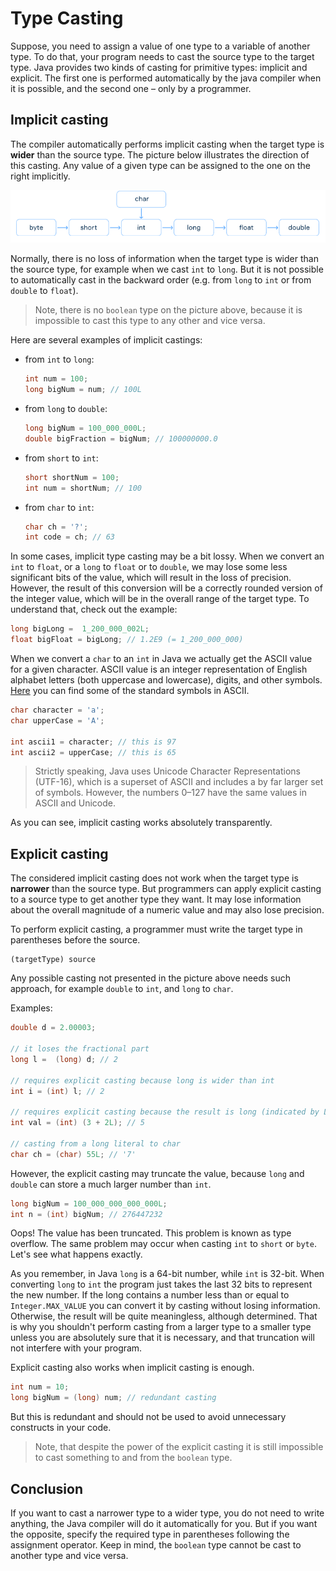 # Type Casting

Suppose, you need to assign a value of one type to a variable of another type. To do that, your program needs to cast the source type to the target type. Java provides two kinds of casting for primitive types: implicit and explicit. The first one is performed automatically by the java compiler when it is possible, and the second one – only by a programmer.

## Implicit casting

The compiler automatically performs implicit casting when the target type is **wider** than the source type. The picture below illustrates the direction of this casting. Any value of a given type can be assigned to the one on the right implicitly.

![photo](../img/casting1.PNG)

Normally, there is no loss of information when the target type is wider than the source type, for example when we cast `int` to `long`. But it is not possible to automatically cast in the backward order (e.g. from `long` to `int` or from `double` to `float`).

> Note, there is no `boolean` type on the picture above, because it is impossible to cast this type to any other and vice versa.


Here are several examples of implicit castings:


- from `int` to `long`:
    ```java 
    int num = 100;
    long bigNum = num; // 100L
    ```
- from `long` to `double`:
    ```java 
    long bigNum = 100_000_000L;
    double bigFraction = bigNum; // 100000000.0
    ```
- from `short` to `int`:
    ```java 
    short shortNum = 100;
    int num = shortNum; // 100
    ```
- from `char` to `int`:
    ```java 
    char ch = '?';
    int code = ch; // 63
    ```

In some cases, implicit type casting may be a bit lossy. When we convert an `int` to `float`, or a `long` to `float` or to `double`, we may lose some less significant bits of the value, which will result in the loss of precision. However, the result of this conversion will be a correctly rounded version of the integer value, which will be in the overall range of the target type. To understand that, check out the example:

```java
long bigLong =  1_200_000_002L;
float bigFloat = bigLong; // 1.2E9 (= 1_200_000_000)
```
When we convert a `char` to an `int` in Java we actually get the ASCII value for a given character. ASCII value is an integer representation of English alphabet letters (both uppercase and lowercase), digits, and other symbols. [Here](https://ascii.cl/) you can find some of the standard symbols in ASCII.

```java
char character = 'a';
char upperCase = 'A';

int ascii1 = character; // this is 97
int ascii2 = upperCase; // this is 65
```

> Strictly speaking, Java uses Unicode Character Representations (UTF-16), which is a superset of ASCII and includes a by far larger set of symbols. However, the numbers 0–127 have the same values in ASCII and Unicode.


As you can see, implicit casting works absolutely transparently.

## Explicit casting

The considered implicit casting does not work when the target type is **narrower** than the source type. But programmers can apply explicit casting to a source type to get another type they want. It may lose information about the overall magnitude of a numeric value and may also lose precision.

To perform explicit casting, a programmer must write the target type in parentheses before the source.

```
(targetType) source
```

Any possible casting not presented in the picture above needs such approach, for example `double` to `int`, and `long` to `char`.

Examples:

```java
double d = 2.00003;

// it loses the fractional part
long l =  (long) d; // 2

// requires explicit casting because long is wider than int
int i = (int) l; // 2 

// requires explicit casting because the result is long (indicated by L)
int val = (int) (3 + 2L); // 5

// casting from a long literal to char
char ch = (char) 55L; // '7'
```

However, the explicit casting may truncate the value, because `long` and `double` can store a much larger number than `int`.

```java
long bigNum = 100_000_000_000_000L;
int n = (int) bigNum; // 276447232
```
Oops! The value has been truncated. This problem is known as type overflow. The same problem may occur when casting `int` to `short` or `byte`. Let's see what happens exactly.

As you remember, in Java `long` is a 64-bit number, while `int` is 32-bit. When converting `long` to `int` the program just takes the last 32 bits to represent the new number. If the long contains a number less than or equal to `Integer.MAX_VALUE` you can convert it by casting without losing information. Otherwise, the result will be quite meaningless, although determined. That is why you shouldn't perform casting from a larger type to a smaller type unless you are absolutely sure that it is necessary, and that truncation will not interfere with your program.

Explicit casting also works when implicit casting is enough.

```java
int num = 10;
long bigNum = (long) num; // redundant casting
```

But this is redundant and should not be used to avoid unnecessary constructs in your code.

> Note, that despite the power of the explicit casting it is still impossible to cast something to and from the `boolean` type.

## Conclusion

If you want to cast a narrower type to a wider type, you do not need to write anything, the Java compiler will do it automatically for you. But if you want the opposite, specify the required type in parentheses following the assignment operator. Keep in mind, the `boolean` type cannot be cast to another type and vice versa.